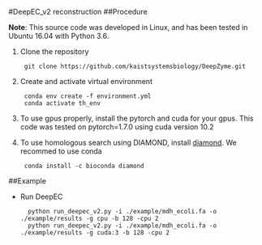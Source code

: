 #DeepEC_v2 reconstruction
##Procedure

**Note**: 
This source code was developed in Linux, and has been tested in Ubuntu 16.04 with Python 3.6.

1. Clone the repository

        git clone https://github.com/kaistsystemsbiology/DeepZyme.git

2. Create and activate virtual environment

        conda env create -f environment.yml
        conda activate th_env

3. To use gpus properly, install the pytorch and cuda for your gpus. This code was tested on pytorch=1.7.0 using cuda version 10.2

4. To use homologous search using DIAMOND, install [diamond](https://github.com/bbuchfink/diamond/wiki). We recommed to use conda

        conda install -c bioconda diamond


##Example


- Run DeepEC

        python run_deepec_v2.py -i ./example/mdh_ecoli.fa -o ./example/results -g cpu -b 128 -cpu 2
        python run_deepec_v2.py -i ./example/mdh_ecoli.fa -o ./example/results -g cuda:3 -b 128 -cpu 2